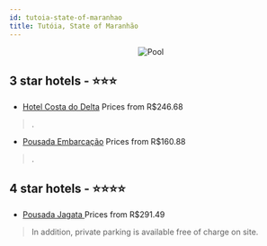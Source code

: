 ```yaml
---
id: tutoia-state-of-maranhao
title: Tutóia, State of Maranhão
---
```


<center><img src="https://static.hotelurbano.com/reservas/prod0/11/11198/5b7c7a3417ee6_hotel-costa-do-delta.jpg" alt="Pool" /></center>


##  3 star hotels - ⭐️⭐️⭐️

-    [Hotel Costa do Delta](https://www.hurb.com/br/hotels/tutoia/hotel-costa-do-delta-11198?cmp=18055) Prices from R$246.68
   > .
-    [Pousada Embarcação](https://www.hurb.com/br/hotels/tutoia/pousada-embarcacao-11229?cmp=18055) Prices from R$160.88
   > .

##  4 star hotels - ⭐️⭐️⭐️⭐️

-    [Pousada Jagata ](https://www.hurb.com/br/hotels/tutoia/pousada-jagata-18496?cmp=18055) Prices from R$291.49
   > In addition, private parking is available free of charge on site.
